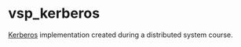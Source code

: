 # vsp_kerberos
[Kerberos](https://en.wikipedia.org/wiki/Kerberos_%28protocol%29) implementation created during a distributed system course.
